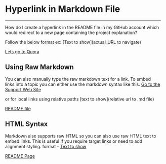 # Hyperlink in Markdown File
------------------------------------------------------------------------------------------------

How do I create a hyperlink in the README file in my GitHub account which would redirect to a new page containing the project explanation?

Follow the below format
ex: [Text to show](actual_URL to navigate)

[Lets go to Quora](https://www.quora.com)


Using Raw Markdown
------------------------------------
You can also manually type the raw markdown text for a link. To embed links into a topic you can either use the markdown syntax like this:
[Go to the Support Web Site](https://support.west-wind.com)

or for local links using relative paths
[text to show](relative url to .md file)

[README file](../README.md)


HTML Syntax
------------------------------------
Markdown also supports raw HTML so you can also use raw HTML text to embed links. This is useful if you require target links or need to add alignment styling.
format - <a href="file_name">Text to show</a>

<a href=".../README.md" target="_top">README Page</a>